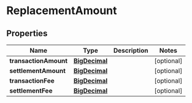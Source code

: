 
# ReplacementAmount

## Properties
Name | Type | Description | Notes
------------ | ------------- | ------------- | -------------
**transactionAmount** | [**BigDecimal**](BigDecimal.md) |  |  [optional]
**settlementAmount** | [**BigDecimal**](BigDecimal.md) |  |  [optional]
**transactionFee** | [**BigDecimal**](BigDecimal.md) |  |  [optional]
**settlementFee** | [**BigDecimal**](BigDecimal.md) |  |  [optional]



